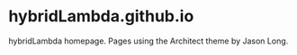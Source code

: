 hybridLambda.github.io
======================

hybridLambda homepage. Pages using the Architect theme by Jason Long.
